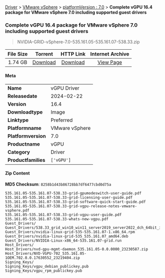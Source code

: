 
[Driver](/README.md)  >  [VMware vSphere](/index/Driver/VMware_vSphere.md)  >  [platformVersion : 7.0](/index/Driver/VMware_vSphere/7.0.md)  >  **Complete vGPU 16.4 package for VMware vSphere 7.0 including supported guest drivers**


###    Complete vGPU 16.4 package for VMware vSphere 7.0 including supported guest drivers

> NVIDIA-GRID-vSphere-7.0-535.161.05-535.161.07-538.33.zip   


| **File Size** | **Torrent**  | **HTTP Link** | **Internet Archive** |
|:-------------:|:------------:|:-------------:|:--------------------:|
| 1.74 GB |  [Download](https://archive.org/download/nvgpu_NVIDIA-GRID-vSphere-7.0-535.161.05-535.161.07-538.33.zip/nvgpu_NVIDIA-GRID-vSphere-7.0-535.161.05-535.161.07-538.33.zip_archive.torrent)       | [Download](https://archive.org/compress/nvgpu_NVIDIA-GRID-vSphere-7.0-535.161.05-535.161.07-538.33.zip) | [View Page](https://archive.org/details/nvgpu_NVIDIA-GRID-vSphere-7.0-535.161.05-535.161.07-538.33.zip)       |

#### Meta

<table>
<tr><td><strong>Name</strong></td><td>vGPU Driver</td></tr>
<tr><td><strong>Releasedate</strong></td><td>2024-02-22</td></tr>
<tr><td><strong>Version</strong></td><td>16.4</td></tr>
<tr><td><strong>Downloadtype</strong></td><td>Image</td></tr>
<tr><td><strong>Linktype</strong></td><td>Preferred</td></tr>
<tr><td><strong>Platformname</strong></td><td>VMware vSphere</td></tr>
<tr><td><strong>Platformversion</strong></td><td>7.0</td></tr>
<tr><td><strong>Productname</strong></td><td>vGPU</td></tr>
<tr><td><strong>Category</strong></td><td>Driver</td></tr>
<tr><td><strong>Productfamilies</strong></td><td><code>['vGPU']</code></td></tr>
</table>

#### Zip Content

**MD5 Checksum**: `8258b1d43b86728bb7df6477cbd0d75a`

```text
535.161.05-535.161.07-538.33-grid-gpumodeswitch-user-guide.pdf
535.161.05-535.161.07-538.33-grid-licensing-user-guide.pdf
535.161.05-535.161.07-538.33-grid-software-quick-start-guide.pdf
535.161.05-535.161.07-538.33-grid-vgpu-release-notes-vmware-vsphere.pdf
535.161.05-535.161.07-538.33-grid-vgpu-user-guide.pdf
535.161.05-535.161.07-538.33-whats-new-vgpu.pdf
Guest_Drivers/
Guest_Drivers/538.33_grid_win10_win11_server2019_server2022_dch_64bit_international.exe
Guest_Drivers/nvidia-linux-grid-535-535.161.07-1.x86_64.rpm
Guest_Drivers/nvidia-linux-grid-535_535.161.07_amd64.deb
Guest_Drivers/NVIDIA-Linux-x86_64-535.161.07-grid.run
Host_Drivers/
Host_Drivers/nvd-gpu-mgmt-daemon_535.161.05-0.0.0000_23230587.zip
Host_Drivers/NVD-VGPU-702_535.161.05-1OEM.702.0.0.17630552_23219404.zip
Signing_Keys/
Signing_Keys/vgpu_debian_publickey.pub
Signing_Keys/vgpu_rpm_publickey.pub
```